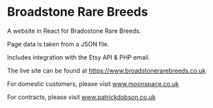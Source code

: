 # Broadstone Rare Breeds

A website in React for Bradostone Rare Breeds.

Page data is taken from a JSON file.

Includes integration with the Etsy API & PHP email.

The live site can be found at https://www.broadstonerarebreeds.co.uk

For domestic customers, please visit www.moonspace.co.uk

For contracts, please visit www.patrickdobson.co.uk
